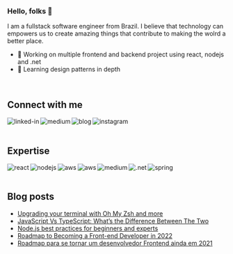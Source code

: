 ### Hello, folks 👋
I am a fullstack software engineer from Brazil. I believe that technology can<br>empowers us to create amazing things that contribute to making the wolrd a better place.

- 🔭 Working on multiple frontend and backend project using react, nodejs and .net
- 🌱 Learning design patterns in depth
<br>

## Connect with me

[<img align="left" alt="linked-in" src="https://img.shields.io/badge/linkedin-%230077B5.svg?&style=for-the-badge&logo=linkedin&logoColor=white" />](https://www.linkedin.com/in/leandro-oliveira-01656a24/)
[<img align="left" alt="medium" src="https://img.shields.io/badge/medium-%2312100E.svg?&style=for-the-badge&logo=medium&logoColor=white" />](https://leandro-oliveira.medium.com/)
[<img align="left" alt="blog" src="https://img.shields.io/badge/blog-%231877F2?logo=blog&logoColor=white&style=for-the-badge" />](https://www.thexcodes.com)
[<img align="left" alt="instagram" src = "https://img.shields.io/badge/instagram-%23E4405F.svg?&style=for-the-badge&logo=instagram&logoColor=white">](https://www.instagram.com/thexcodes/)

<br>
<br>

## Expertise
<img align="left" alt="react" src="https://img.shields.io/badge/react%20-%2320232a.svg?&style=for-the-badge&logo=react&logoColor=%2361DAFB" />
<img align="left" alt="nodejs" src="https://img.shields.io/badge/node.js%20-%2343853D.svg?&style=for-the-badge&logo=node.js&logoColor=white" />
<img align="left" alt="aws" src="https://img.shields.io/badge/Amazon%20AWS-%23232F3E?logo=amazon-aws&logoColor=white&style=for-the-badge" />
<img align="left" alt="aws" src="https://img.shields.io/badge/Microsoft%20AZURE-0085CF?logo=microsoft-azure&logoColor=white&style=for-the-badge" />
<img align="left" alt="medium" src="https://img.shields.io/badge/postgres-%23316192.svg?&style=for-the-badge&logo=postgresql&logoColor=white" />
<img align="left" alt=".net" src="https://img.shields.io/badge/.netcore-512BD4?logo=dotnet&logoColor=white&style=for-the-badge" />
<img align="left" alt="spring" src="https://img.shields.io/badge/sqlserver-B71C1C.svg?&style=for-the-badge&logo=mssqlserver&logoColor=white" />

<br>
<br>


## Blog posts
<!-- BLOG-POST-LIST:START -->
- [Upgrading your terminal with Oh My Zsh and more](https://javascript.plainenglish.io/upgrading-your-terminal-with-oh-my-zsh-and-more-fa58d61d21d3?source=rss-222e6e2c83b8------2)
- [JavaScript Vs TypeScript: What’s the Difference Between The Two](https://javascript.plainenglish.io/javascript-vs-typescript-whats-the-difference-between-the-two-91d8ff3e135e?source=rss-222e6e2c83b8------2)
- [Node.js best practices for beginners and experts](https://javascript.plainenglish.io/node-js-best-practices-for-beginners-and-experts-7fb64c832ce2?source=rss-222e6e2c83b8------2)
- [Roadmap to Becoming a Front-end Developer in 2022](https://javascript.plainenglish.io/roadmap-to-becoming-a-front-end-developer-in-2022-bee59be7dfdc?source=rss-222e6e2c83b8------2)
- [Roadmap para se tornar um desenvolvedor Frontend ainda em 2021](https://leandro-oliveira.medium.com/roadmap-para-se-tornar-um-desenvolvedor-frontend-ainda-em-2021-b7f38ad60740?source=rss-222e6e2c83b8------2)
<!-- BLOG-POST-LIST:END -->

<!--
Here are some ideas to get you started:

- 🔭 I’m currently working on ...
- 🌱 I’m currently learning ...
- 👯 I’m looking to collaborate on ...
- 🤔 I’m looking for help with ...
- 💬 Ask me about ...
- 📫 How to reach me: ...
- 😄 Pronouns: ...
- ⚡ Fun fact: ...
-->

